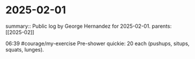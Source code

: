 #  2025-02-01

summary:: Public log by George Hernandez for 2025-02-01.
parents: [[2025-02]]

06:39 #courage/my-exercise Pre-shower quickie: 20 each (pushups, situps, squats, lunges).
